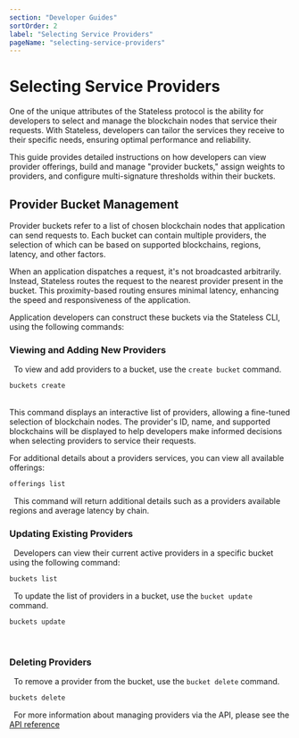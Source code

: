 ```yaml
---
section: "Developer Guides"
sortOrder: 2
label: "Selecting Service Providers"
pageName: "selecting-service-providers"
---
```

# Selecting Service Providers

One of the unique attributes of the Stateless protocol is the ability for
developers to select and manage the blockchain nodes that service their
requests. With Stateless, developers can tailor the services they receive to
their specific needs, ensuring optimal performance and reliability.&nbsp;   

This guide provides detailed instructions on how developers can view provider offerings,
build and manage "provider buckets," assign weights to providers, and configure
multi-signature thresholds within their buckets.

## Provider Bucket Management

Provider buckets refer to a list of chosen blockchain nodes that application
can send requests to. Each bucket can contain multiple providers, the selection
of which can be based on supported blockchains, regions, latency, and other
factors.&nbsp;  

When an application dispatches a request, it's not broadcasted arbitrarily.
Instead, Stateless routes the request to the nearest provider present in the
bucket. This proximity-based routing ensures minimal latency, enhancing the
speed and responsiveness of the application.&nbsp;  

Application developers can construct these buckets via the Stateless CLI, using
the following commands:&nbsp;  

### Viewing and Adding New Providers
&nbsp; 
To view and add providers to a bucket, use the `create bucket` command.&nbsp;  

```bash
buckets create
```
&nbsp;  
This command displays an interactive list of providers, allowing a fine-tuned
selection of blockchain nodes. The provider's ID, name, and supported
blockchains will be displayed to help developers make informed decisions when
selecting providers to service their requests.&nbsp;  

For additional details about a providers services, you can view all available
offerings:&nbsp; 

```bash
offerings list
```
&nbsp; 
This command will return additional details such as a providers available
regions and average latency by chain.&nbsp; 

### Updating Existing Providers
&nbsp; 
Developers can view their current active providers in a specific bucket using
the following command:&nbsp; 

```bash
buckets list
```
&nbsp; 
To update the list of providers in a bucket, use the `bucket update` command.&nbsp; 

```bash
buckets update
```
&nbsp; 
### Deleting Providers
&nbsp; 
To remove a provider from the bucket, use the `bucket delete` command.&nbsp; 

```bash
buckets delete
```
&nbsp; 
For more information about managing providers via the API, please see the [API reference](https://app.stateless.solutions/api-reference)
